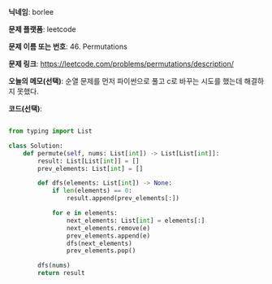 **닉네임**: borlee

**문제 플랫폼**: leetcode

**문제 이름 또는 번호**: 46. Permutations

**문제 링크**: https://leetcode.com/problems/permutations/description/

**오늘의 메모(선택)**: 순열 문제를 먼저 파이썬으로 풀고 c로 바꾸는 시도를 했는데 해결하지 못했다.

**코드(선택)**:

```python

from typing import List

class Solution:
    def permute(self, nums: List[int]) -> List[List[int]]:
        result: List[List[int]] = []
        prev_elements: List[int] = []

        def dfs(elements: List[int]) -> None:
            if len(elements) == 0:
                result.append(prev_elements[:])

            for e in elements:
                next_elements: List[int] = elements[:]
                next_elements.remove(e)
                prev_elements.append(e)
                dfs(next_elements)
                prev_elements.pop()

        dfs(nums)
        return result

```
